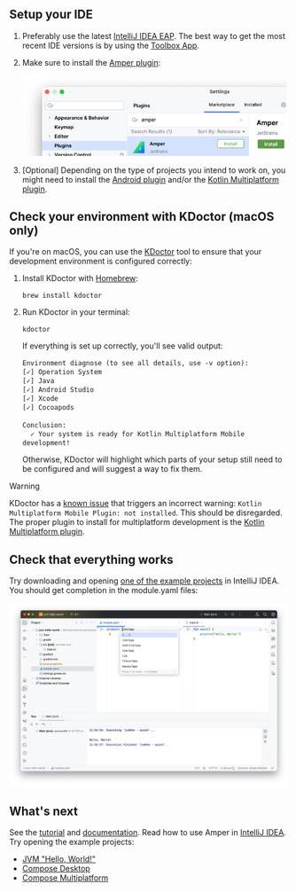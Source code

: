 ## Setup your IDE

1. Preferably use the latest [IntelliJ IDEA EAP](https://www.jetbrains.com/idea/nextversion/). 
   The best way to get the most recent IDE versions is by using the [Toolbox App](https://www.jetbrains.com/lp/toolbox/).

2. Make sure to install the [Amper plugin](https://plugins.jetbrains.com/plugin/23076-amper):

   ![](images/ij-plugin.png)

3. [Optional] Depending on the type of projects you intend to work on, you might need to install the
   [Android plugin](https://plugins.jetbrains.com/plugin/22989-android) and/or the
   [Kotlin Multiplatform plugin](https://plugins.jetbrains.com/plugin/14936-kotlin-multiplatform).

## Check your environment with KDoctor (macOS only)

If you're on macOS, you can use the [KDoctor](https://github.com/Kotlin/kdoctor) tool to ensure that your development
environment is configured correctly:

1. Install KDoctor with [Homebrew](https://brew.sh/):

   ```text
   brew install kdoctor
   ```

2. Run KDoctor in your terminal:

   ```text
   kdoctor
   ```

   If everything is set up correctly, you'll see valid output:

   ```text
   Environment diagnose (to see all details, use -v option):
   [✓] Operation System
   [✓] Java
   [✓] Android Studio
   [✓] Xcode
   [✓] Cocoapods
   
   Conclusion:
     ✓ Your system is ready for Kotlin Multiplatform Mobile development!
   ```

   Otherwise, KDoctor will highlight which parts of your setup still need to be configured and will suggest a way to fix
   them.

> [!WARNING]
> KDoctor has a [known issue](https://youtrack.jetbrains.com/issue/KMT-1077) that triggers an incorrect warning:
> `Kotlin Multiplatform Mobile Plugin: not installed`. This should be disregarded.
> The proper plugin to install for multiplatform development is the
> [Kotlin Multiplatform plugin](https://plugins.jetbrains.com/plugin/14936-kotlin-multiplatform).

## Check that everything works

Try downloading and opening [one of the example projects](../examples-standalone/README.md) in IntelliJ IDEA. 
You should get completion in the module.yaml files:

![](images/amper-in-ij.png)

## What's next

See the [tutorial](Tutorial.md) and [documentation](Documentation.md). Read how to use Amper in [IntelliJ IDEA](Usage.md#using-amper-in-intellij-idea). Try opening the example projects:
  - [JVM "Hello, World!"](../examples-gradle/jvm)
  - [Compose Desktop](../examples-gradle/compose-desktop)
  - [Compose Multiplatform](../examples-gradle/compose-multiplatform)

